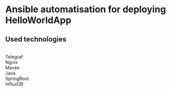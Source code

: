 # Ansible automatisation for deploying HelloWorldApp
<h2>Used technologies</h2>
<br>Telegraf
<br>Ngnix
<br>Maven
<br>Java 
<br>SpringBoot
<br>InfluxDB